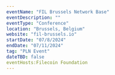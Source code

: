 ```yaml
---
eventName: "FIL Brussels Network Base"
eventDescription: ""
eventType: "Conference"
location: "Brussels, Belgium"
website: "fil-brussels.io"
startDate: "07/8/2024"
endDate: "07/11/2024"
tag: "PLN Event"
dateTBD: false
eventHosts:Filecoin Foundation
---
```

